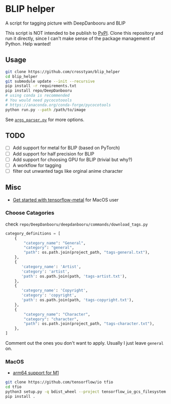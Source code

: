 # BLIP helper

A script for tagging picture with DeepDanbooru and BLIP

This script is NOT intended to be publish to [PyPI](https://pypi.org). Clone this repository and run it directly,
since I can't make sense of the package management of Python. Help wanted! 

## Usage

```bash
git clone https://github.com/crosstyan/blip_helper
cd blip_helper
git submodule update --init --recursive
pip install -r requirements.txt
pip install repo/DeepDanbooru
# using conda is recommended
# You would need pycocotoools
# https://anaconda.org/conda-forge/pycocotools
python run.py --path /path/to/image
```

See [`args_parser.py`](args_parser.py) for more options.

## TODO

- [ ] Add support for metal for BLIP (based on PyTorch)
- [ ] Add support for half precision for BLIP
- [ ] Add support for choosing GPU for BLIP (trivial but why?)
- [ ] A workflow for tagging
- [ ] filter out unwanted tags like orginal anime character

## Misc

- [Get started with tensorflow-metal](https://developer.apple.com/metal/tensorflow-plugin/) for MacOS user

### Choose Catagories

check `repo/DeepDanbooru/deepdanbooru/commands/download_tags.py`

```python
category_definitions = [
    {
        "category_name": "General",
        "category": "general",
        "path": os.path.join(project_path, "tags-general.txt"),
    },
    {
       'category_name': 'Artist',
       'category': 'artist',
       'path': os.path.join(path, 'tags-artist.txt'),
    },
    {
       'category_name': 'Copyright',
       'category': 'copyright',
       'path': os.path.join(path, 'tags-copyright.txt'),
    },
    {
        "category_name": "Character",
        "category": "character",
        "path": os.path.join(project_path, "tags-character.txt"),
    },
]
```

Comment out the ones you don't want to apply.
Usually I just leave `general` on.

### MacOS 

- [arm64 support for M1 ](https://github.com/tensorflow/io/issues/1298)

```bash
git clone https://github.com/tensorflow/io tfio
cd tfio
python3 setup.py -q bdist_wheel --project tensorflow_io_gcs_filesystem
pip install .
```
